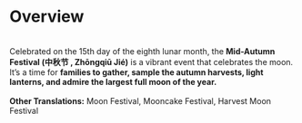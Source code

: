 # Overview
\
Celebrated on the 15th day of the eighth lunar month, the **Mid-Autumn Festival (中秋节 , Zhōngqiū Jié)** is a vibrant event that
celebrates the moon. It’s a time for **families to gather, sample the autumn harvests, light lanterns, and admire the largest full
moon of the year.**
\
\
**Other Translations:** Moon Festival, Mooncake Festival, Harvest Moon Festival


